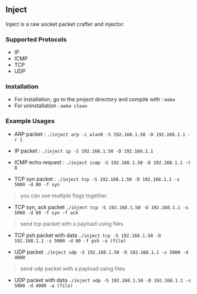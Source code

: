 Inject
---

Inject is a raw socket packet crafter and injector.

### Supported Protocols
- IP
- ICMP
- TCP
- UDP

### Installation
* For installation, go to the project directory and compile with : 
    `make`
* For uninstallation : 
    `make clean`

### Example Usages
* ARP packet :
    `./inject arp -i wlan0 -S 192.168.1.50 -D 192.168.1.1 -r 1`

* IP packet :
    `./inject ip -S 192.168.1.50 -D 192.168.1.1`

* ICMP echo request :
    `./inject icmp -S 192.168.1.50 -D 192.168.1.1 -t 8`

* TCP syn packet :
     `./inject tcp -S 192.168.1.50 -D 192.168.1.1 -s 5000 -d 80 -f syn`

> you can use multiple flags together.
* TCP syn, ack packet
     `./inject tcp -S 192.168.1.50 -D 192.168.1.1 -s 5000 -d 80 -f syn -f ack`

> send tcp packet with a payload using files
* TCP psh packet with data
     `./inject tcp -S 192.168.1.50 -D 192.168.1.1 -s 5000 -d 80 -f psh -a (file)`

* UDP packet
     `./inject udp -S 192.168.1.50 -D 192.168.1.1 -s 5000 -d 4000`

> send udp packet with a payload using files
* UDP packet with data
     `./inject udp -S 192.168.1.50 -D 192.168.1.1 -s 5000 -d 4000 -a (file)`
